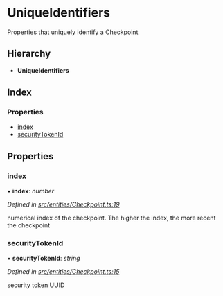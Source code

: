 # UniqueIdentifiers

Properties that uniquely identify a Checkpoint

## Hierarchy

* **UniqueIdentifiers**

## Index

### Properties

* [index](_entities_checkpoint_.uniqueidentifiers.md#index)
* [securityTokenId](_entities_checkpoint_.uniqueidentifiers.md#securitytokenid)

## Properties

### index

• **index**: _number_

_Defined in_ [_src/entities/Checkpoint.ts:19_](https://github.com/PolymathNetwork/polymath-sdk/blob/550676f/src/entities/Checkpoint.ts#L19)

numerical index of the checkpoint. The higher the index, the more recent the checkpoint

### securityTokenId

• **securityTokenId**: _string_

_Defined in_ [_src/entities/Checkpoint.ts:15_](https://github.com/PolymathNetwork/polymath-sdk/blob/550676f/src/entities/Checkpoint.ts#L15)

security token UUID

